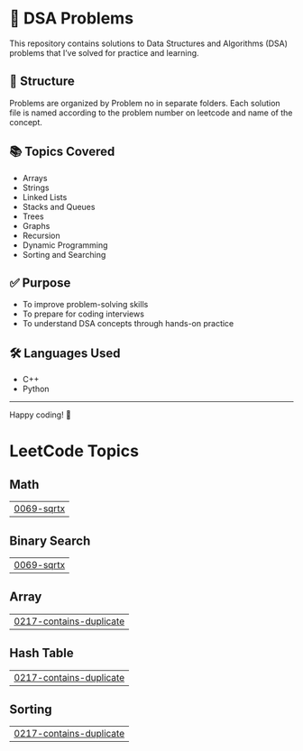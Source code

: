 # 📘 DSA Problems

This repository contains solutions to Data Structures and Algorithms (DSA) problems that I’ve solved for practice and learning.

## 📂 Structure

Problems are organized by Problem no in separate folders. Each solution file is named according to the problem number on leetcode and name of the concept.

## 📚 Topics Covered

- Arrays
- Strings
- Linked Lists
- Stacks and Queues
- Trees
- Graphs
- Recursion
- Dynamic Programming
- Sorting and Searching

## ✅ Purpose

- To improve problem-solving skills
- To prepare for coding interviews
- To understand DSA concepts through hands-on practice

## 🛠 Languages Used

- C++
- Python

---

Happy coding! 🚀

<!---LeetCode Topics Start-->
# LeetCode Topics
## Math
|  |
| ------- |
| [0069-sqrtx](https://github.com/alibro005/DSA-Problems/tree/master/0069-sqrtx) |
## Binary Search
|  |
| ------- |
| [0069-sqrtx](https://github.com/alibro005/DSA-Problems/tree/master/0069-sqrtx) |
## Array
|  |
| ------- |
| [0217-contains-duplicate](https://github.com/alibro005/DSA-Problems/tree/master/0217-contains-duplicate) |
## Hash Table
|  |
| ------- |
| [0217-contains-duplicate](https://github.com/alibro005/DSA-Problems/tree/master/0217-contains-duplicate) |
## Sorting
|  |
| ------- |
| [0217-contains-duplicate](https://github.com/alibro005/DSA-Problems/tree/master/0217-contains-duplicate) |
<!---LeetCode Topics End-->
